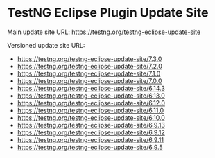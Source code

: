 TestNG Eclipse Plugin Update Site
====

Main update site URL: https://testng.org/testng-eclipse-update-site

Versioned update site URL:
* https://testng.org/testng-eclipse-update-site/7.3.0
* https://testng.org/testng-eclipse-update-site/7.2.0
* https://testng.org/testng-eclipse-update-site/7.1.0
* https://testng.org/testng-eclipse-update-site/7.0.0
* https://testng.org/testng-eclipse-update-site/6.14.3
* https://testng.org/testng-eclipse-update-site/6.13.0
* https://testng.org/testng-eclipse-update-site/6.12.0
* https://testng.org/testng-eclipse-update-site/6.11.0
* https://testng.org/testng-eclipse-update-site/6.10.0
* https://testng.org/testng-eclipse-update-site/6.9.13
* https://testng.org/testng-eclipse-update-site/6.9.12
* https://testng.org/testng-eclipse-update-site/6.9.11
* https://testng.org/testng-eclipse-update-site/6.9.5
